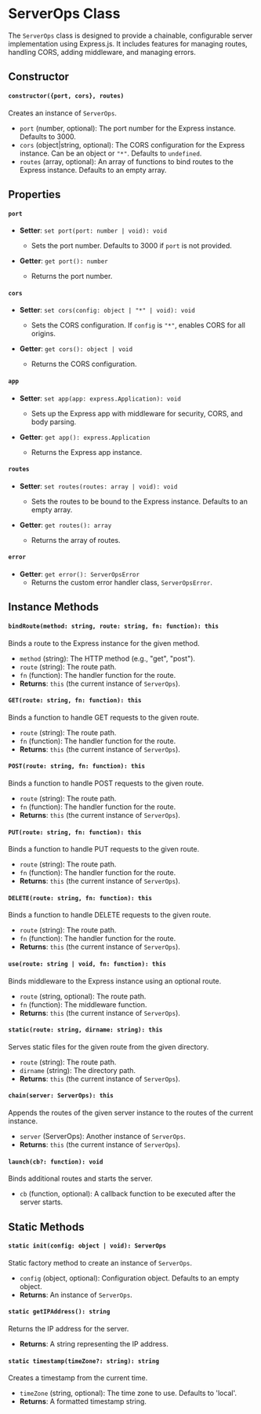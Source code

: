 # ServerOps Class

The `ServerOps` class is designed to provide a chainable, configurable server implementation using Express.js. It includes features for managing routes, handling CORS, adding middleware, and managing errors.

## Constructor

#### `constructor({port, cors}, routes)`

Creates an instance of `ServerOps`.

- `port` (number, optional): The port number for the Express instance. Defaults to 3000.
- `cors` (object|string, optional): The CORS configuration for the Express instance. Can be an object or `"*"`. Defaults to `undefined`.
- `routes` (array, optional): An array of functions to bind routes to the Express instance. Defaults to an empty array.

## Properties

#### `port`

- **Setter**: `set port(port: number | void): void`
  - Sets the port number. Defaults to 3000 if `port` is not provided.
  
- **Getter**: `get port(): number`
  - Returns the port number.

#### `cors`

- **Setter**: `set cors(config: object | "*" | void): void`
  - Sets the CORS configuration. If `config` is `"*"`, enables CORS for all origins.
  
- **Getter**: `get cors(): object | void`
  - Returns the CORS configuration.

#### `app`

- **Setter**: `set app(app: express.Application): void`
  - Sets up the Express app with middleware for security, CORS, and body parsing.
  
- **Getter**: `get app(): express.Application`
  - Returns the Express app instance.

#### `routes`

- **Setter**: `set routes(routes: array | void): void`
  - Sets the routes to be bound to the Express instance. Defaults to an empty array.
  
- **Getter**: `get routes(): array`
  - Returns the array of routes.

#### `error`

- **Getter**: `get error(): ServerOpsError`
  - Returns the custom error handler class, `ServerOpsError`.

## Instance Methods

#### `bindRoute(method: string, route: string, fn: function): this`

Binds a route to the Express instance for the given method.

- `method` (string): The HTTP method (e.g., "get", "post").
- `route` (string): The route path.
- `fn` (function): The handler function for the route.
- **Returns**: `this` (the current instance of `ServerOps`).

#### `GET(route: string, fn: function): this`

Binds a function to handle GET requests to the given route.

- `route` (string): The route path.
- `fn` (function): The handler function for the route.
- **Returns**: `this` (the current instance of `ServerOps`).

#### `POST(route: string, fn: function): this`

Binds a function to handle POST requests to the given route.

- `route` (string): The route path.
- `fn` (function): The handler function for the route.
- **Returns**: `this` (the current instance of `ServerOps`).

#### `PUT(route: string, fn: function): this`

Binds a function to handle PUT requests to the given route.

- `route` (string): The route path.
- `fn` (function): The handler function for the route.
- **Returns**: `this` (the current instance of `ServerOps`).

#### `DELETE(route: string, fn: function): this`

Binds a function to handle DELETE requests to the given route.

- `route` (string): The route path.
- `fn` (function): The handler function for the route.
- **Returns**: `this` (the current instance of `ServerOps`).

#### `use(route: string | void, fn: function): this`

Binds middleware to the Express instance using an optional route.

- `route` (string, optional): The route path.
- `fn` (function): The middleware function.
- **Returns**: `this` (the current instance of `ServerOps`).

#### `static(route: string, dirname: string): this`

Serves static files for the given route from the given directory.

- `route` (string): The route path.
- `dirname` (string): The directory path.
- **Returns**: `this` (the current instance of `ServerOps`).

#### `chain(server: ServerOps): this`

Appends the routes of the given server instance to the routes of the current instance.

- `server` (ServerOps): Another instance of `ServerOps`.
- **Returns**: `this` (the current instance of `ServerOps`).

#### `launch(cb?: function): void`

Binds additional routes and starts the server.

- `cb` (function, optional): A callback function to be executed after the server starts.

## Static Methods

#### `static init(config: object | void): ServerOps`

Static factory method to create an instance of `ServerOps`.

- `config` (object, optional): Configuration object. Defaults to an empty object.
- **Returns**: An instance of `ServerOps`.

#### `static getIPAddress(): string`

Returns the IP address for the server.

- **Returns**: A string representing the IP address.

#### `static timestamp(timeZone?: string): string`

Creates a timestamp from the current time.

- `timeZone` (string, optional): The time zone to use. Defaults to 'local'.
- **Returns**: A formatted timestamp string.
